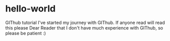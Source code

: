 # hello-world
GIThub tutorial
I've started my journey with GIThub.
If anyone read will read this please Dear Reader that I don't have much experience with GIThub, so please be patient :)
